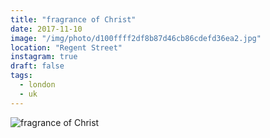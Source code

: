 ```yaml
---
title: "fragrance of Christ"
date: 2017-11-10
image: "/img/photo/d100ffff2df8b87d46cb86cdefd36ea2.jpg"
location: "Regent Street"
instagram: true
draft: false
tags:
  - london
  - uk
---
```


![fragrance of Christ](/img/photo/d100ffff2df8b87d46cb86cdefd36ea2.jpg)

